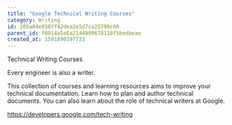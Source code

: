 ```yaml
---
title: "Google Technical Writing Courses"
category: Writing
id: 205a04e858ff42dea2e5d7ca25790c60
parent_id: f6914a5e6a2144999678118f5bedbeae
created_at: 1591890397723
---
```


 Technical Writing Courses

Every engineer is also a writer.

This collection of courses and learning resources aims to improve your technical documentation. Learn how to plan and author technical documents. You can also learn about the role of technical writers at Google.


https://developers.google.com/tech-writing
    